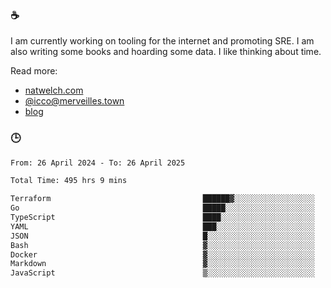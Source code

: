 ### ☕

I am currently working on tooling for the internet and promoting SRE. I am also writing some books and hoarding some data. I like thinking about time. 

Read more:

 - [natwelch.com](https://natwelch.com)
 - [@icco@merveilles.town](https://merveilles.town/@icco)
 - [blog](https://writing.natwelch.com)

### 🕒

<!--START_SECTION:waka-->

```txt
From: 26 April 2024 - To: 26 April 2025

Total Time: 495 hrs 9 mins

Terraform                                  ██████▓░░░░░░░░░░░░░░░░░░   26.35 %
Go                                         █████░░░░░░░░░░░░░░░░░░░░   20.54 %
TypeScript                                 ████░░░░░░░░░░░░░░░░░░░░░   16.46 %
YAML                                       ███░░░░░░░░░░░░░░░░░░░░░░   11.87 %
JSON                                       █░░░░░░░░░░░░░░░░░░░░░░░░   04.30 %
Bash                                       ▓░░░░░░░░░░░░░░░░░░░░░░░░   03.11 %
Docker                                     ▓░░░░░░░░░░░░░░░░░░░░░░░░   02.82 %
Markdown                                   ▓░░░░░░░░░░░░░░░░░░░░░░░░   02.38 %
JavaScript                                 ▒░░░░░░░░░░░░░░░░░░░░░░░░   01.83 %
```

<!--END_SECTION:waka-->
